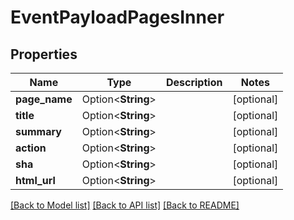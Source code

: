 # EventPayloadPagesInner

## Properties

Name | Type | Description | Notes
------------ | ------------- | ------------- | -------------
**page_name** | Option<**String**> |  | [optional]
**title** | Option<**String**> |  | [optional]
**summary** | Option<**String**> |  | [optional]
**action** | Option<**String**> |  | [optional]
**sha** | Option<**String**> |  | [optional]
**html_url** | Option<**String**> |  | [optional]

[[Back to Model list]](../README.md#documentation-for-models) [[Back to API list]](../README.md#documentation-for-api-endpoints) [[Back to README]](../README.md)


